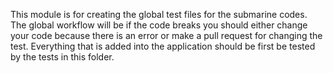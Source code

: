 This module is for creating the global test files for the submarine codes. The global workflow will be if the code breaks you should either change your code because there is an error or make a pull request for changing the test. Everything that is added into the application should be first be tested by the tests in this folder.
